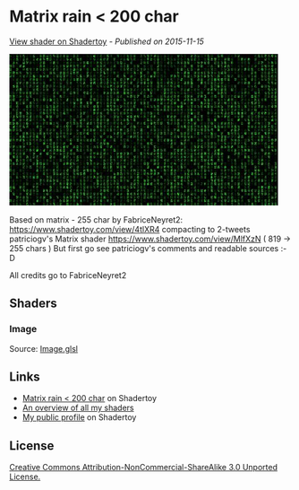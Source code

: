 ﻿# Matrix rain < 200 char
[View shader on Shadertoy](https://www.shadertoy.com/view/XdcGzr) - _Published on 2015-11-15_ 

![thumbnail](./thumbnail.jpg)


Based on matrix - 255 char by FabriceNeyret2: https://www.shadertoy.com/view/4tlXR4
compacting to 2-tweets patriciogv's Matrix shader https://www.shadertoy.com/view/MlfXzN ( 819 -> 255 chars )
But first go see patriciogv's comments and readable sources :-D

All credits go to FabriceNeyret2


## Shaders

### Image

Source: [Image.glsl](./Image.glsl)

## Links
* [Matrix rain < 200 char](https://www.shadertoy.com/view/XdcGzr) on Shadertoy
* [An overview of all my shaders](https://reindernijhoff.net/shadertoy/)
* [My public profile](https://www.shadertoy.com/user/reinder) on Shadertoy

## License

[Creative Commons Attribution-NonCommercial-ShareAlike 3.0 Unported License.](https://creativecommons.org/licenses/by-nc-sa/3.0/)
